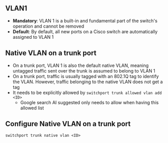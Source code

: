 ## VLAN1
- **Mandatory**: VLAN 1 is a built-in and fundamental part of the switch's operation and cannot be removed
- **Default**: By default, all new ports on a Cisco switch are automatically assigned to VLAN 1

## Native VLAN on a trunk port
- On a trunk port, VLAN 1 is also the default native VLAN, meaning untagged traffic sent over the trunk is assumed to belong to VLAN 1
- On a trunk port, traffic is usually tagged with an 802.1Q tag to identify the VLAN. However, traffic belonging to the native VLAN does not get a tag
- It needs to be explicitly allowed by `switchport trunk allowed vlan add <ID>`
    - Google search AI suggested only needs to allow when having this allowed list

## Configure Native VLAN on a trunk port
```
switchport trunk native vlan <ID>
```
